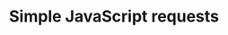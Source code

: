 ---
title: "Simple JavaScript requests"
summary: "Cross-domain JavaScript requests not requiring a pre-flight request."
weight: 2
---